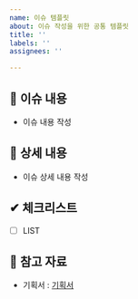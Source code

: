 ```yaml
---
name: 이슈 템플릿
about: 이슈 작성을 위한 공통 템플릿
title: ''
labels: ''
assignees: ''

---
```


## 📢 이슈 내용
- 이슈 내용 작성
## 📄 상세 내용
- 이슈 상세 내용 작성
## ✔ 체크리스트
- [ ] LIST
## 💾 참고 자료
- 기획서 : [기획서](https://paint-tip-6a6.notion.site/0c0c433f039a4c8ba47fddb48e016277)
